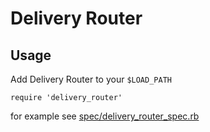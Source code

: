 # Delivery Router

## Usage

Add Delivery Router to your `$LOAD_PATH`

```
require 'delivery_router'
```

for example see [spec/delivery_router_spec.rb](spec/delivery_router_spec.rb)
